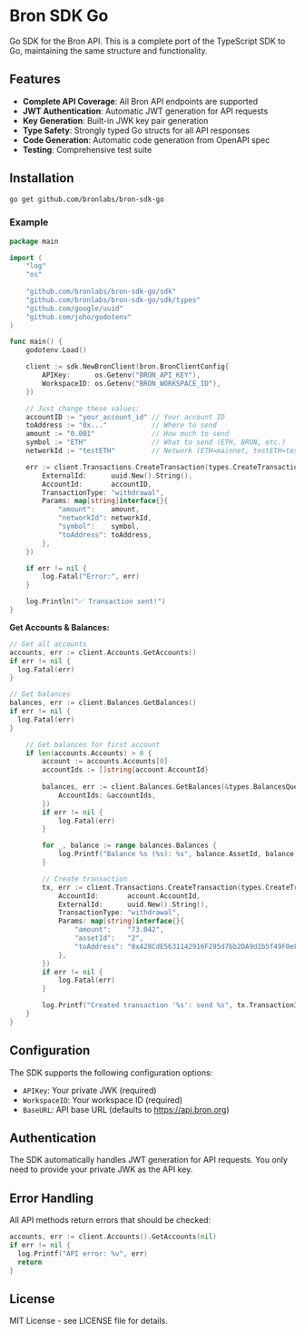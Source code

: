 # Bron SDK Go

Go SDK for the Bron API. This is a complete port of the TypeScript SDK to Go, maintaining the same structure and functionality.

## Features

- **Complete API Coverage**: All Bron API endpoints are supported
- **JWT Authentication**: Automatic JWT generation for API requests
- **Key Generation**: Built-in JWK key pair generation
- **Type Safety**: Strongly typed Go structs for all API responses
- **Code Generation**: Automatic code generation from OpenAPI spec
- **Testing**: Comprehensive test suite

## Installation

```bash
go get github.com/bronlabs/bron-sdk-go
```

### Example

```go
package main

import (
	"log"
	"os"
  
	"github.com/bronlabs/bron-sdk-go/sdk"
	"github.com/bronlabs/bron-sdk-go/sdk/types"
	"github.com/google/uuid"
	"github.com/joho/godotenv"
)

func main() {
	godotenv.Load()

	client := sdk.NewBronClient(bron.BronClientConfig{
		APIKey:      os.Getenv("BRON_API_KEY"),
		WorkspaceID: os.Getenv("BRON_WORKSPACE_ID"),
	})

	// Just change these values:
	accountID := "your_account_id" // Your account ID
	toAddress := "0x..."           // Where to send
	amount := "0.001"              // How much to send
	symbol := "ETH"                // What to send (ETH, BRON, etc.)
	networkId := "testETH"         // Network (ETH=mainnet, testETH=testnet)

	err := client.Transactions.CreateTransaction(types.CreateTransaction{
		ExternalId:      uuid.New().String(),
		AccountId:       accountID,
		TransactionType: "withdrawal",
		Params: map[string]interface{}{
			"amount":    amount,
			"networkId": networkId,
			"symbol":    symbol,
			"toAddress": toAddress,
		},
	})

	if err != nil {
		log.Fatal("Error:", err)
	}

	log.Println("✅ Transaction sent!")
}
```

**Get Accounts & Balances:**

```go
// Get all accounts
accounts, err := client.Accounts.GetAccounts()
if err != nil {
  log.Fatal(err)
}

// Get balances
balances, err := client.Balances.GetBalances()
if err != nil {
  log.Fatal(err)
}

	// Get balances for first account
	if len(accounts.Accounts) > 0 {
		account := accounts.Accounts[0]
		accountIds := []string{account.AccountId}
		
		balances, err := client.Balances.GetBalances(&types.BalancesQuery{
			AccountIds: &accountIds,
		})
		if err != nil {
			log.Fatal(err)
		}

		for _, balance := range balances.Balances {
			log.Printf("Balance %s (%s): %s", balance.AssetId, balance.Symbol, balance.TotalBalance)
		}

		// Create transaction
		tx, err := client.Transactions.CreateTransaction(types.CreateTransaction{
			AccountId:       account.AccountId,
			ExternalId:      uuid.New().String(),
			TransactionType: "withdrawal",
			Params: map[string]interface{}{
				"amount":    "73.042",
				"assetId":   "2",
				"toAddress": "0x428CdE5631142916F295d7bb2DA9d1b5f49F0eF9",
			},
		})
		if err != nil {
			log.Fatal(err)
		}

		log.Printf("Created transaction '%s': send %s", tx.TransactionId, tx.Params["amount"])
	}
}
```

## Configuration

The SDK supports the following configuration options:

- `APIKey`: Your private JWK (required)
- `WorkspaceID`: Your workspace ID (required)
- `BaseURL`: API base URL (defaults to https://api.bron.org)

## Authentication

The SDK automatically handles JWT generation for API requests. You only need to provide your private JWK as the API key.

## Error Handling

All API methods return errors that should be checked:

```go
accounts, err := client.Accounts().GetAccounts(nil)
if err != nil {
  log.Printf("API error: %v", err)
  return
}
```

## License

MIT License - see LICENSE file for details. 